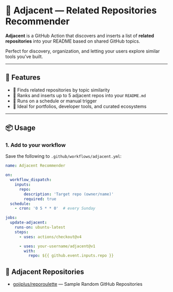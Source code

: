 # 🤝 Adjacent — Related Repositories Recommender

**Adjacent** is a GitHub Action that discovers and inserts a list of **related repositories** into your README based on shared GitHub topics.

Perfect for discovery, organization, and letting your users explore similar tools you’ve built.

---

## 🚀 Features

- 🔎 Finds related repositories by topic similarity
- 🧠 Ranks and inserts up to 5 adjacent repos into your `README.md`
- 🔄 Runs on a schedule or manual trigger
- 💬 Ideal for portfolios, developer tools, and curated ecosystems

---

## 📦 Usage

### 1. **Add to your workflow**

Save the following to `.github/workflows/adjacent.yml`:

```yaml
name: Adjacent Recommender

on:
  workflow_dispatch:
    inputs:
      repo:
        description: 'Target repo (owner/name)'
        required: true
  schedule:
    - cron: '0 5 * * 0'  # every Sunday

jobs:
  update-adjacent:
    runs-on: ubuntu-latest
    steps:
      - uses: actions/checkout@v4

      - uses: your-username/adjacent@v1
        with:
          repo: ${{ github.event.inputs.repo }}

```

## 🔗 Adjacent Repositories

- [gojiplus/reporoulette](https://github.com/gojiplus/reporoulette) — Sample Random GitHub Repositories
